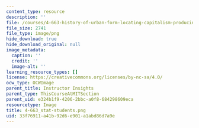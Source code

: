 ```yaml
---
content_type: resource
description: ''
file: /courses/4-663-history-of-urban-form-locating-capitalism-producing-early-modern-cities-and-objects-spring-2014/33f76911a41b92d6e901a1abd86d7a9e_4-663_stat-students.png
file_size: 2741
file_type: image/png
hide_download: true
hide_download_original: null
image_metadata:
  caption: ''
  credit: ''
  image-alt: ''
learning_resource_types: []
license: https://creativecommons.org/licenses/by-nc-sa/4.0/
ocw_type: OCWImage
parent_title: Instructor Insights
parent_type: ThisCourseAtMITSection
parent_uid: e324b1f9-4206-2bbc-a0f8-684298609eca
resourcetype: Image
title: 4-663_stat-students.png
uid: 33f76911-a41b-92d6-e901-a1abd86d7a9e
---
```

